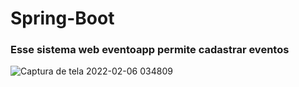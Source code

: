 # Spring-Boot

### Esse sistema web eventoapp permite cadastrar eventos
![Captura de tela 2022-02-06 034809](https://user-images.githubusercontent.com/91083215/152670584-3a166d1a-a68a-444f-a9f0-af96c5e9ccd2.png)

